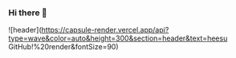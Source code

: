 ### Hi there 👋
![header](https://capsule-render.vercel.app/api?type=wave&color=auto&height=300&section=header&text=heesu GitHub!%20render&fontSize=90)
<!--
**heesus2/heesus2** is a ✨ _special_ ✨ repository because its `README.md` (this file) appears on your GitHub profile.

Here are some ideas to get you started:

- 🔭 I’m currently working on ...
- 🌱 I’m currently learning ...
- 👯 I’m looking to collaborate on ...
- 🤔 I’m looking for help with ...
- 💬 Ask me about ...
- 📫 How to reach me: ...
- 😄 Pronouns: ...
- ⚡ Fun fact: ...
-->
